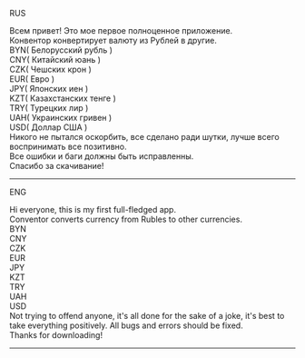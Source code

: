RUS														
														
Всем привет! Это мое первое полноценное приложение.								
Конвентор конвертирует валюту из Рублей	в другие.								
BYN( Белорусский рубль )											
CNY( Китайский юань )												
CZK( Чешских крон )												
EUR( Евро )													
JPY( Японских иен )												
KZT( Казахстанских тенге )											
TRY( Турецких лир )												
UAH( Украинских гривен )											
USD( Доллар США )												
Никого не пытался оскорбить, все сделано ради шутки, лучше всего воспринимать все позитивно.			
Все ошибки и баги должны быть исправленны.									
Спасибо за скачивание!												
_______________________________________________________________________________________________________________	
ENG														
														
Hi everyone, this is my first full-fledged app.									
Conventor converts currency from Rubles to other currencies.							
BYN														
CNY														
CZK														
EUR														
JPY													
KZT														
TRY														
UAH														
USD														
Not trying to offend anyone, it's all done for the sake of a joke, it's best to take everything positively.	
All bugs and errors should be fixed.										
Thanks for downloading!												
_______________________________________________________________________________________________________________ 
